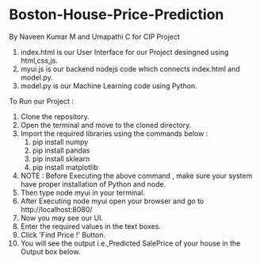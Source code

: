 # Boston-House-Price-Prediction
By Naveen Kumar M and Umapathi C for CIP Project

  1) index.html is our User Interface for our Project desingned using html,css,js.
  2) myui.js is our backend nodejs code which connects index.html and model.py.
  3) model.py is our Machine Learning code using Python.

To Run our Project :
  1) Clone the repository.
  2) Open the terminal and move to the cloned directory.
  3) Import the required libraries using the commands below :
      1. pip install numpy
      2. pip install pandas
      3. pip install sklearn
      4. pip install matplotlib
  4) NOTE : Before Executing the above command , make sure your system have proper installation of Python and node.
  5) Then type node myui in your terminal.
  6) After Executing node myui open your browser and go to http://localhost:8080/ 
  7) Now you may see our UI.
  8) Enter the required values in the text boxes.
  9) Click 'Find Price !' Button.
  10) You will see the output i.e.,Predicted SalePrice of your house in the Output box below. 
